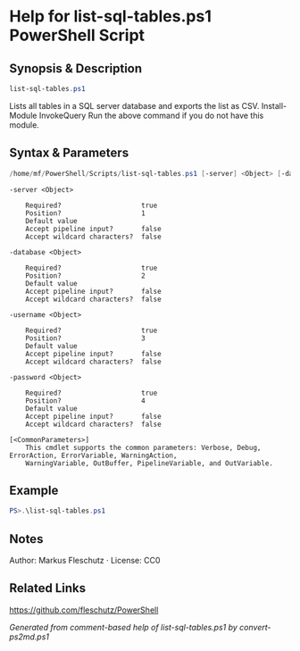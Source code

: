 # Help for list-sql-tables.ps1 PowerShell Script

## Synopsis & Description
```powershell
list-sql-tables.ps1
```

Lists all tables in a SQL server database and exports the list as CSV.
Install-Module InvokeQuery
Run the above command if you do not have this module.

## Syntax & Parameters
```powershell
/home/mf/PowerShell/Scripts/list-sql-tables.ps1 [-server] <Object> [-database] <Object> [-username] <Object> [-password] <Object> [<CommonParameters>]
```

```
-server <Object>
    
    Required?                    true
    Position?                    1
    Default value                
    Accept pipeline input?       false
    Accept wildcard characters?  false
```

```
-database <Object>
    
    Required?                    true
    Position?                    2
    Default value                
    Accept pipeline input?       false
    Accept wildcard characters?  false
```

```
-username <Object>
    
    Required?                    true
    Position?                    3
    Default value                
    Accept pipeline input?       false
    Accept wildcard characters?  false
```

```
-password <Object>
    
    Required?                    true
    Position?                    4
    Default value                
    Accept pipeline input?       false
    Accept wildcard characters?  false
```

```
[<CommonParameters>]
    This cmdlet supports the common parameters: Verbose, Debug, ErrorAction, ErrorVariable, WarningAction, 
    WarningVariable, OutBuffer, PipelineVariable, and OutVariable.
```

## Example
```powershell
PS>.\list-sql-tables.ps1
```


## Notes
Author: Markus Fleschutz · License: CC0

## Related Links
https://github.com/fleschutz/PowerShell

*Generated from comment-based help of list-sql-tables.ps1 by convert-ps2md.ps1*
